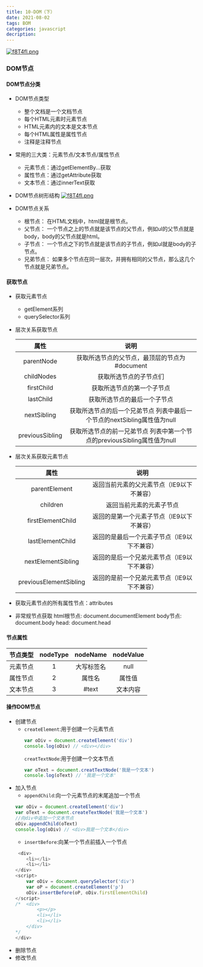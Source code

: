 ```yaml
---
title: 10-DOM（下）
date: 2021-08-02
tags: BOM
categories: javascript
decription: 
---
```


[![f8T4fI.png](https://z3.ax1x.com/2021/08/09/f8T4fI.png)](https://imgtu.com/i/f8T4fI)
<!--less-->


### DOM节点

#### DOM节点分类
- DOM节点类型
    - 整个文档是一个文档节点
    - 每个HTML元素时元素节点
    - HTML元素内的文本是文本节点
    - 每个HTML属性是属性节点
    - 注释是注释节点

- 常用的三大类：元素节点/文本节点/属性节点
    - 元素节点：通过getElementBy...获取
    - 属性节点：通过getAttribute获取
    - 文本节点：通过innerText获取
- DOM节点树形结构
[![f8T4fI.png](https://z3.ax1x.com/2021/08/09/f8T4fI.png)](https://imgtu.com/i/f8T4fI)
- DOM节点关系
    - 根节点： 在HTML文档中，html就是根节点。
    - 父节点： 一个节点之上的节点就是该节点的父节点，例如ul的父节点就是body，body的父节点就是html。
    - 子节点： 一个节点之下的节点就是该节点的子节点，例如ul就是body的子节点。
    - 兄弟节点： 如果多个节点在同一层次，并拥有相同的父节点，那么这几个节点就是兄弟节点。
  
#### 获取节点
- 获取元素节点
    - getElement系列
    - querySelector系列
- 层次关系获取节点

  |      属性       |                                    说明                                    |
  | :-------------: | :------------------------------------------------------------------------: |
  |   parentNode    |               获取所选节点的父节点，最顶层的节点为#document                |
  |   childNodes    |                           获取所选节点的子节点们                           |
  |   firstChild    |                         获取所选节点的第一个子节点                         |
  |    lastChild    |                        获取所选节点的最后一个子节点                        |
  |   nextSibling   | 获取所选节点的后一个兄弟节点  列表中最后一个节点的nextSibling属性值为null  |
  | previousSibling | 获取所选节点的前一兄弟节点   列表中第一个节点的previousSibling属性值为null |


- 层次关系获取元素节点

    |          属性          |                    说明                     |
    | :--------------------: | :-----------------------------------------: |
    |     parentElement      |  返回当前元素的父元素节点（IE9以下不兼容）  |
    |        children        |          返回当前元素的元素子节点           |
    |   firstElementChild    |  返回的是第一个元素子节点（IE9以下不兼容）  |
    |    lastElementChild    | 返回的是最后一个元素子节点（IE9以下不兼容） |
    |   nextElementSibling   | 返回的是后一个兄弟元素节点（IE9以下不兼容） |
    | previousElementSibling | 返回的是前一个兄弟元素节点（IE9以下不兼容） |

- 获取元素节点的所有属性节点：attributes
- 非常规节点获取
    html根节点: document.documentElement
    body节点: document.body
    head: document.head

#### 节点属性
| 节点类型 | nodeType |  nodeName  | nodeValue |
| :------: | :------: | :--------: | :-------: |
| 元素节点 |    1     | 大写标签名 |   null    |
| 属性节点 |    2     |   属性名   |  属性值   |
| 文本节点 |    3     |   #text    | 文本内容  |

#### 操作DOM节点
- 创建节点
  - `createElement`:用于创建一个元素节点
    ```js
    var oDiv = document.createElement('div')
    console.log(oDiv) // <div></div>
    ```
    `creatTextNode`:用于创建一个文本节点
    ```js
    var oText = document.creatTextNode('我是一个文本')
    console.log(oText) // '我是一个文本'
- 加入节点
    - `appendChild`:向一个元素节点的末尾追加一个节点
    ```js
    var oDiv = document.createElement('div')
    var oText = document.createTextNode('我是一个文本')
    //向div中追加一个文本节点
    oDiv.appendChild(oText)
    console.log(oDiv) // <div>我是一个文本</div>
    ```
    - `insertBefore`:向某一个节点前插入一个节点
    ```js
     <div>
        <li></li>
        <li></li>
    </div>
    <script>
        var oDiv = document.querySelector('div')
        var oP = document.createElement('p')
        oDiv.insertBefore(oP, oDiv.firstElementChild)
    </script>
    /*  <div>
            <p></p>
            <li></li>
            <li></li>
        </div>
    */ 
    </div>
    ```
- 删除节点
- 修改节点
 